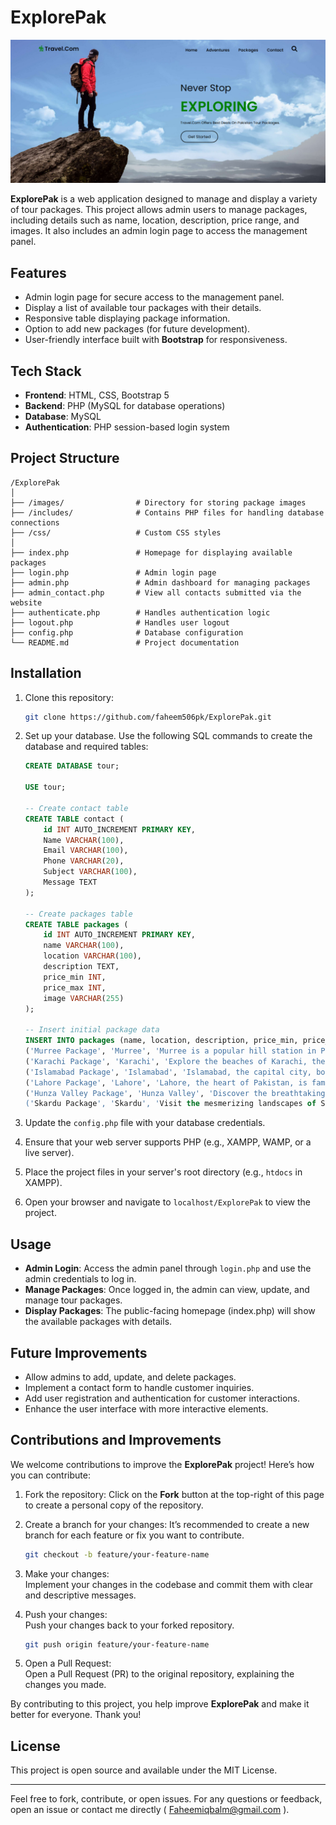 
# ExplorePak

![Banner Image](images/Banner.png)

**ExplorePak** is a web application designed to manage and display a variety of tour packages. This project allows admin users to manage packages, including details such as name, location, description, price range, and images. It also includes an admin login page to access the management panel.

## Features

- Admin login page for secure access to the management panel.
- Display a list of available tour packages with their details.
- Responsive table displaying package information.
- Option to add new packages (for future development).
- User-friendly interface built with **Bootstrap** for responsiveness.

## Tech Stack

- **Frontend**: HTML, CSS, Bootstrap 5
- **Backend**: PHP (MySQL for database operations)
- **Database**: MySQL
- **Authentication**: PHP session-based login system

## Project Structure

```
/ExplorePak
│
├── /images/                # Directory for storing package images
├── /includes/              # Contains PHP files for handling database connections
├── /css/                   # Custom CSS styles
│
├── index.php               # Homepage for displaying available packages
├── login.php               # Admin login page
├── admin.php               # Admin dashboard for managing packages
├── admin_contact.php       # View all contacts submitted via the website
├── authenticate.php        # Handles authentication logic
├── logout.php              # Handles user logout
├── config.php              # Database configuration
└── README.md               # Project documentation
```

## Installation

1. Clone this repository:
   ```bash
   git clone https://github.com/faheem506pk/ExplorePak.git
   ```

2. Set up your database. Use the following SQL commands to create the database and required tables:

   ```sql
   CREATE DATABASE tour;

   USE tour;

   -- Create contact table
   CREATE TABLE contact (
       id INT AUTO_INCREMENT PRIMARY KEY,
       Name VARCHAR(100),
       Email VARCHAR(100),
       Phone VARCHAR(20),
       Subject VARCHAR(100),
       Message TEXT
   );

   -- Create packages table
   CREATE TABLE packages (
       id INT AUTO_INCREMENT PRIMARY KEY,
       name VARCHAR(100),
       location VARCHAR(100),
       description TEXT,
       price_min INT,
       price_max INT,
       image VARCHAR(255)
   );

   -- Insert initial package data
   INSERT INTO packages (name, location, description, price_min, price_max, image) VALUES
   ('Murree Package', 'Murree', 'Murree is a popular hill station in Pakistan, known for its scenic beauty, lush greenery, and cool climate. It is a top destination for families, honeymooners, and tourists.', 5999, 8999, 'img-1.jpg'),
   ('Karachi Package', 'Karachi', 'Explore the beaches of Karachi, the bustling markets, and historical sites. Karachi offers a diverse experience with nightlife and water sports options for tourists.', 7999, 12999, 'img-2.webp'),
   ('Islamabad Package', 'Islamabad', 'Islamabad, the capital city, boasts modern architecture, beautiful gardens, and cultural landmarks. Discover the serenity of the city with our exclusive packages.', 2999, 8999, 'img-3.jpg'),
   ('Lahore Package', 'Lahore', 'Lahore, the heart of Pakistan, is famous for its rich cultural heritage, delicious food, and historic sites like Badshahi Mosque and Lahore Fort. Our tours cover the best spots in the city.', 11999, 15999, 'img-4.jpg'),
   ('Hunza Valley Package', 'Hunza Valley', 'Discover the breathtaking beauty of Hunza Valley, surrounded by snow-capped peaks, crystal clear rivers, and lush greenery. It\'s an ideal destination for nature lovers.', 4999, 9999, 'img-5.jpg'),
   ('Skardu Package', 'Skardu', 'Visit the mesmerizing landscapes of Skardu, known for its stunning lakes, mountains, and adventurous treks. Skardu is a must-visit destination for adventure enthusiasts.', 20000, 25000, 'img-6.jpg');
   ```

3. Update the `config.php` file with your database credentials.
4. Ensure that your web server supports PHP (e.g., XAMPP, WAMP, or a live server).
5. Place the project files in your server's root directory (e.g., `htdocs` in XAMPP).
6. Open your browser and navigate to `localhost/ExplorePak` to view the project.

## Usage

- **Admin Login**: Access the admin panel through `login.php` and use the admin credentials to log in.
- **Manage Packages**: Once logged in, the admin can view, update, and manage tour packages.
- **Display Packages**: The public-facing homepage (index.php) will show the available packages with details.

## Future Improvements

- Allow admins to add, update, and delete packages.
- Implement a contact form to handle customer inquiries.
- Add user registration and authentication for customer interactions.
- Enhance the user interface with more interactive elements.

## Contributions and Improvements

We welcome contributions to improve the **ExplorePak** project! Here’s how you can contribute:

1. Fork the repository:
   Click on the **Fork** button at the top-right of this page to create a personal copy of the repository.

2. Create a branch for your changes:
   It’s recommended to create a new branch for each feature or fix you want to contribute.
   ```bash
   git checkout -b feature/your-feature-name
   ```

3. Make your changes:  
   Implement your changes in the codebase and commit them with clear and descriptive messages.

4. Push your changes:  
   Push your changes back to your forked repository.
   ```bash
   git push origin feature/your-feature-name
   ```

5. Open a Pull Request:  
   Open a Pull Request (PR) to the original repository, explaining the changes you made.

By contributing to this project, you help improve **ExplorePak** and make it better for everyone. Thank you!

## License

This project is open source and available under the MIT License.

---

Feel free to fork, contribute, or open issues. For any questions or feedback, open an issue or contact me directly ( <a herf="mailto:Faheemiqbalm@gmail.com"> Faheemiqbalm@gmail.com </a>).

